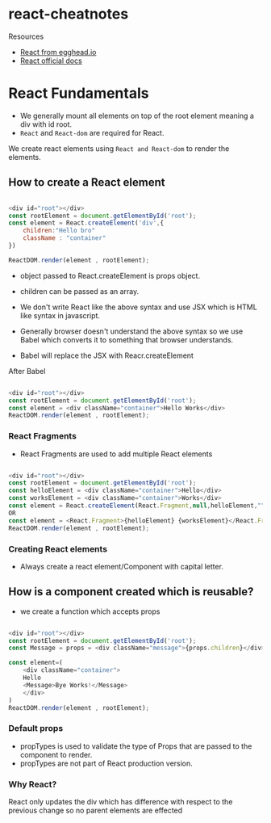 # react-cheatnotes

Resources

- [React from egghead.io](https://egghead.io/lessons/react-rerender-a-react-application-ea98531e)
- [React official docs](https://reactjs.org/docs/getting-started.html)

# React Fundamentals

- We generally mount all elements on top of the root element meaning a div with id root.
- ```React``` and ```React-dom``` are required for React.

We create react elements using ````React and React-dom```` to render the elements.

## How to create a React element

```javascript

<div id="root"></div>
const rootElement = document.getElementById('root');
const element = React.createElement('div',{
    children:"Hello bro"
    className : "container"
})

ReactDOM.render(element , rootElement);

```
- object passed to React.createElement is props object.
- children can be passed as an array.

- We don't write React like the above syntax and use JSX which is HTML like syntax in javascript.
- Generally browser doesn't understand the above syntax so we use Babel which converts it to something that browser understands.
- Babel will replace the JSX with Reacr.createElement


After Babel
```javascript

<div id="root"></div>
const rootElement = document.getElementById('root');
const element = <div className="container">Hello Works</div>
ReactDOM.render(element , rootElement);

```

### React Fragments

- React Fragments are used to add multiple React elements 

```javascript

<div id="root"></div>
const rootElement = document.getElementById('root');
const helloElement = <div className="container">Hello</div>
const worksElement = <div className="container">Works</div>
const element = React.createElement(React.Fragment,null,helloElement,"",worksElement);
OR
const element = <React.Fragment>{helloElement} {worksElement}</React.Fragment>;
ReactDOM.render(element , rootElement);

```


### Creating React elements

- Always create a react element/Component with capital letter.

## How is a component created which is reusable?

- we create a function which accepts props

```javascript

<div id="root"></div>
const rootElement = document.getElementById('root');
const Message = props = <div className="message">{props.children}</div>

const element=(
    <div className="container">
    Hello
    <Message>Bye Works!</Message>
    </div>
)
ReactDOM.render(element , rootElement);

```

### Default props

- propTypes is used to validate the type of Props that are passed to the component to render.
- propTypes are not part of React production version.


### Why React?

React only updates the div which has difference with respect to the previous change so no parent elements are effected



